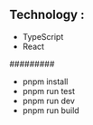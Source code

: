 ## Technology : 


- TypeScript
- React



<!-- - Websocket -->
<!-- - Fastify
- NodeJS -->

#########

- pnpm install
- pnpm run test
- pnpm run dev
- pnpm run build
